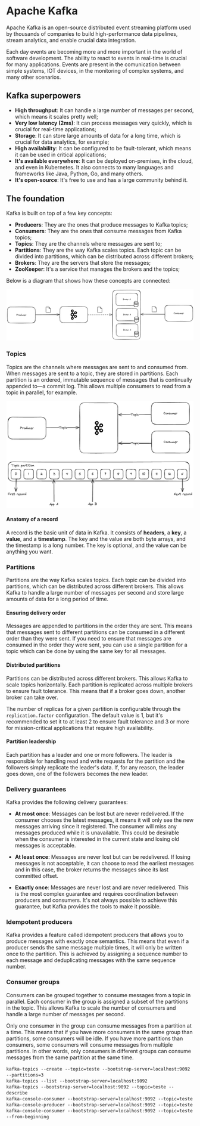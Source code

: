 # Apache Kafka 

Apache Kafka is an open-source distributed event streaming platform used by thousands of companies to build high-performance data pipelines, stream analytics, and enable crucial data integration.

Each day events are becoming more and more important in the world of software development. The ability to react to events in real-time is crucial for many applications. Events are present in the comunication between simple systems, IOT devices, in the monitoring of complex systems, and many other scenarios.

## Kafka superpowers

- **High throughput**: It can handle a large number of messages per second, which means it scales pretty well;
- **Very low latency (2ms)**: It can process messages very quickly, which is crucial for real-time applications;
- **Storage**: It can store large amounts of data for a long time, which is crucial for data analytics, for example;
- **High availability**: It can be configured to be fault-tolerant, which means it can be used in critical applications;
- **It's available everywhere**: It can be deployed on-premises, in the cloud, and even in Kubernetes. It also connects to many languages and frameworks like Java, Python, Go, and many others.
- **It's open-source**: It's free to use and has a large community behind it.

## The foundation

Kafka is built on top of a few key concepts:

- **Producers**: They are the ones that produce messages to Kafka topics;
- **Consumers**: They are the ones that consume messages from Kafka topics;
- **Topics**: They are the channels where messages are sent to;
- **Partitions**: They are the way Kafka scales topics. Each topic can be divided into partitions, which can be distributed across different brokers;
- **Brokers**: They are the servers that store the messages;
- **ZooKeeper**: It's a service that manages the brokers and the topics;

Below is a diagram that shows how these concepts are connected:

![Kafka architecture](./docs/images/kafka-architecture.png)

### Topics

Topics are the channels where messages are sent to and consumed from. When messages are sent to a topic, they are stored in partitions. Each partition is an ordered, immutable sequence of messages that is continually appended to—a commit log. This allows multiple consumers to read from a topic in parallel, for example.

![topics](./docs/images/topics.png)

#### Anatomy of a record

A record is the basic unit of data in Kafka. It consists of **headers**, a **key**, a **value**, and a **timestamp**. The key and the value are both byte arrays, and the timestamp is a long number. The key is optional, and the value can be anything you want.

### Partitions

Partitions are the way Kafka scales topics. Each topic can be divided into partitions, which can be distributed across different brokers. This allows Kafka to handle a large number of messages per second and store large amounts of data for a long period of time.

#### Ensuring delivery order

Messages are appended to partitions in the order they are sent. This means that messages sent to different partitions can be consumed in a different order than they were sent. If you need to ensure that messages are consumed in the order they were sent, you can use a single partition for a topic which can be done by using the same key for all messages.

#### Distributed partitions

Partitions can be distributed across different brokers. This allows Kafka to scale topics horizontally. Each partition is replicated across multiple brokers to ensure fault tolerance. This means that if a broker goes down, another broker can take over.
 
The number of replicas for a given partition is configurable through the `replication.factor` configuration. The default value is 1, but it's recommended to set it to at least 2 to ensure fault tolerance and 3 or more for mission-critical applications that require high availability.

#### Partition leadership

Each partition has a leader and one or more followers. The leader is responsible for handling read and write requests for the partition and the followers simply replicate the leader's data. If, for any reason, the leader goes down, one of the followers becomes the new leader.

### Delivery guarantees

Kafka provides the following delivery guarantees:

- **At most once**: Messages can be lost but are never redelivered. If the consumer chooses the latest messages, it means it will only see the new messages arriving since it registered. The consumer will miss any messages produced while it is unavailable. This could be desirable when the consumer is interested in the current state and losing old messages is acceptable.

- **At least once**: Messages are never lost but can be redelivered. If losing messages is not acceptable, it can choose to read the earliest messages and in this case, the broker returns the messages since its last committed offset.

- **Exactly once**: Messages are never lost and are never redelivered. This is the most complex guarantee and requires coordination between producers and consumers. It's not always possible to achieve this guarantee, but Kafka provides the tools to make it possible.

### Idempotent producers

Kafka provides a feature called idempotent producers that allows you to produce messages with exactly once semantics. This means that even if a producer sends the same message multiple times, it will only be written once to the partition. This is achieved by assigning a sequence number to each message and deduplicating messages with the same sequence number.

### Consumer groups

Consumers can be grouped together to consume messages from a topic in parallel. Each consumer in the group is assigned a subset of the partitions in the topic. This allows Kafka to scale the number of consumers and handle a large number of messages per second.

Only one consumer in the group can consume messages from a partition at a time. This means that if you have more consumers in the same group than partitions, some consumers will be idle. If you have more partitions than consumers, some consumers will consume messages from multiple partitions. In other words, only consumers in different groups can consume messages from the same partition at the same time.

```
kafka-topics --create --topic=teste --bootstrap-server=localhost:9092 --partitions=3
kafka-topics --list --bootstrap-server=localhost:9092
kafka-topics --bootstrap-server=localhost:9092 --topic=teste --describe
kafka-console-consumer --bootstrap-server=localhost:9092 --topic=teste
kafka-console-producer --bootstrap-server=localhost:9092 --topic=teste
kafka-console-consumer --bootstrap-server=localhost:9092 --topic=teste --from-beginning
```
